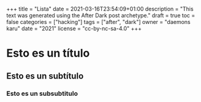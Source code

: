 +++
title = "Lista"
date = 2021-03-16T23:54:09+01:00
description = "This text was generated using the After Dark post archetype."
draft = true
toc = false
categories = ["hacking"]
tags = ["after", "dark"]
owner = "daemons karu"
date = "2021"
license = "cc-by-nc-sa-4.0"
+++

# Esto es un título 

## Esto es un subtítulo

### Esto es un subsubtitulo
